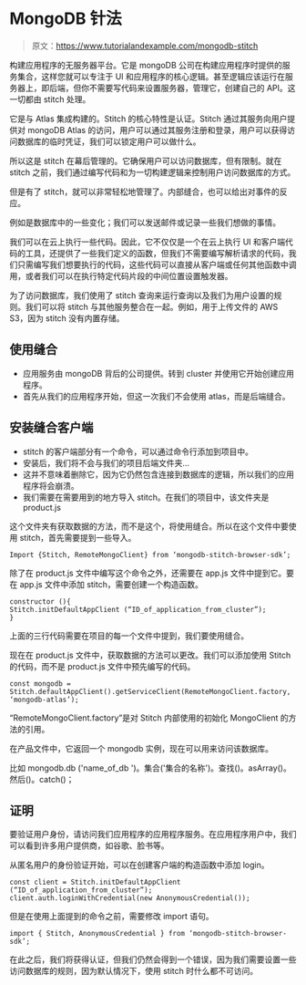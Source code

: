 # MongoDB 针法

> 原文：<https://www.tutorialandexample.com/mongodb-stitch>

构建应用程序的无服务器平台。它是 mongoDB 公司在构建应用程序时提供的服务集合，这样您就可以专注于 UI 和应用程序的核心逻辑。甚至逻辑应该运行在服务器上，即后端，但你不需要写代码来设置服务器，管理它，创建自己的 API。这一切都由 stitch 处理。

它是与 Atlas 集成构建的。Stitch 的核心特性是认证。Stitch 通过其服务向用户提供对 mongoDB Atlas 的访问，用户可以通过其服务注册和登录，用户可以获得访问数据库的临时凭证，我们可以锁定用户可以做什么。

所以这是 stitch 在幕后管理的。它确保用户可以访问数据库，但有限制。就在 stitch 之前，我们通过编写代码和为一切构建逻辑来控制用户访问数据库的方式。

但是有了 stitch，就可以非常轻松地管理了。内部缝合，也可以给出对事件的反应。

例如是数据库中的一些变化；我们可以发送邮件或记录一些我们想做的事情。

我们可以在云上执行一些代码。因此，它不仅仅是一个在云上执行 UI 和客户端代码的工具，还提供了一些我们定义的函数，但我们不需要编写解析请求的代码，我们只需编写我们想要执行的代码，这些代码可以直接从客户端或任何其他函数中调用，或者我们可以在执行特定代码片段的中间位置设置触发器。

为了访问数据库，我们使用了 stitch 查询来运行查询以及我们为用户设置的规则。我们可以将 stitch 与其他服务整合在一起。例如，用于上传文件的 AWS S3，因为 stitch 没有内置存储。

## 使用缝合

*   应用服务由 mongoDB 背后的公司提供。转到 cluster 并使用它开始创建应用程序。
*   首先从我们的应用程序开始，但这一次我们不会使用 atlas，而是后端缝合。

## 安装缝合客户端

*   stitch 的客户端部分有一个命令，可以通过命令行添加到项目中。
*   安装后，我们将不会与我们的项目后端文件夹...
*   这并不意味着删除它，因为它仍然包含连接到数据库的逻辑，所以我们的应用程序将会崩溃。
*   我们需要在需要用到的地方导入 stitch。在我们的项目中，该文件夹是 product.js

这个文件夹有获取数据的方法，而不是这个，将使用缝合。所以在这个文件中要使用 stitch，首先需要提到一些导入。

```
Import {Stitch, RemoteMongoClient} from ‘mongodb-stitch-browser-sdk’;
```

除了在 product.js 文件中编写这个命令之外，还需要在 app.js 文件中提到它。要在 app.js 文件中添加 stitch，需要创建一个构造函数。

```
constructor (){
Stitch.initDefaultAppClient (“ID_of_application_from_cluster”);
} 
```

上面的三行代码需要在项目的每一个文件中提到，我们要使用缝合。

现在在 product.js 文件中，获取数据的方法可以更改。我们可以添加使用 Stitch 的代码，而不是 product.js 文件中预先编写的代码。

```
const mongodb = Stitch.defaultAppClient().getServiceClient(RemoteMongoClient.factory, ‘mongodb-atlas’);
```

“RemoteMongoClient.factory”是对 Stitch 内部使用的初始化 MongoClient 的方法的引用。

在产品文件中，它返回一个 mongodb 实例，现在可以用来访问该数据库。

比如 mongodb.db ('name_of_db ')。集合('集合的名称')。查找()。asArray()。然后()。catch()；

## 证明

要验证用户身份，请访问我们应用程序的应用程序服务。在应用程序用户中，我们可以看到许多用户提供商，如谷歌、脸书等。

从匿名用户的身份验证开始，可以在创建客户端的构造函数中添加 login。

```
const client = Stitch.initDefaultAppClient (“ID_of_application_from_cluster”);
client.auth.loginWithCredential(new AnonymousCredential()); 
```

但是在使用上面提到的命令之前，需要修改 import 语句。

```
import { Stitch, AnonymousCredential } from ‘mongodb-stitch-browser-sdk’;
```

在此之后，我们将获得认证，但我们仍然会得到一个错误，因为我们需要设置一些访问数据库的规则，因为默认情况下，使用 stitch 时什么都不可访问。